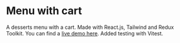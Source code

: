 # Menu with cart

A desserts menu with a cart. Made with React.js, Tailwind and Redux Toolkit. You can find a [live demo here](https://menu-with-cart.netlify.app/).
Added testing with Vitest.
